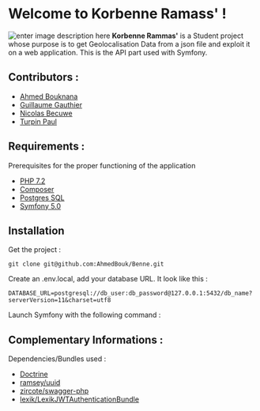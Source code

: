 # Welcome to Korbenne Ramass' !
![enter image description here](https://cdn.discordapp.com/attachments/648455633820975114/653527446762553344/Korbenne-ramass.png) **Korbenne Rammas'** is a Student project whose purpose is to get Geolocalisation Data from a json file and exploit it on a web application.
This is the API part used with Symfony.
## Contributors :

 - [Ahmed Bouknana](https://github.com/AhmedBouk)
 - [Guillaume Gauthier](https://github.com/gauthierguillaume)
 - [Nicolas Becuwe](https://github.com/NikoFLK)
 - [Turpin Paul](https://github.com/Druxys)

## Requirements :
Prerequisites for the proper functioning of the application
 - [PHP 7.2](https://lmgtfy.com/?q=How%20to%20get%20php%207.2&iie=1)
 - [Composer](https://getcomposer.org/)
 - [Postgres SQL](https://www.postgresql.org/download/)
 - [Symfony 5.0](https://symfony.com/)

## Installation
Get the project :

    git clone git@github.com:AhmedBouk/Benne.git

Create an .env.local, add your database URL. It look like this : 

    DATABASE_URL=postgresql://db_user:db_password@127.0.0.1:5432/db_name?serverVersion=11&charset=utf8

Launch Symfony with the following command :

## Complementary Informations :
Dependencies/Bundles used :

 - [Doctrine](https://symfony.com/doc/5.0/doctrine.html)
 - [ramsey/uuid](https://github.com/ramsey/uuid)
 - [zircote/swagger-php](https://github.com/zircote/swagger-php)
 - [lexik/LexikJWTAuthenticationBundle](https://github.com/lexik/LexikJWTAuthenticationBundle)

